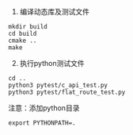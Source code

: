 1. 编译动态库及测试文件

```
mkdir build
cd build
cmake ..
make
```

2. 执行python测试文件

```
cd ..
python3 pytest/c_api_test.py
python3 pytest/flat_route_test.py
```

注意：添加python目录

```
export PYTHONPATH=.
```
